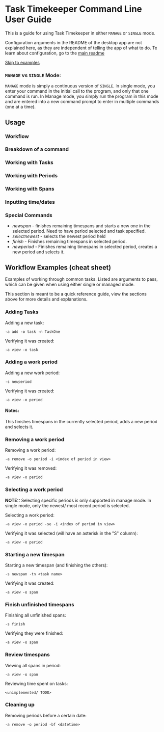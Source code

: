 # Task Timekeeper Command Line User Guide

This is a guide for using Task Timekeeper in either `MANAGE` or `SINGLE` mode.

Configuration arguments in the README of the desktop app are not explained here, as they are independent of telling the app of what to do. To learn about configuration, go to the [main readme](README.md)

[Skip to examples](#workflow-examples-cheat-sheet)

### `MANAGE` vs `SINGLE` Mode:

`MANAGE` mode is simply a continuous version of `SINGLE`. In single mode, you enter your command in the initial call to the program, and only that one command is run. In Manage mode, you simply run the program in this mode and are entered into a new command prompt to enter in multiple commands (one at a time).

## Usage

### Workflow

### Breakdown of a command

### Working with Tasks

### Working with Periods

### Working with Spans

### Inputting time/dates

### Special Commands

 * *newspan* - finishes remaining timespans and starts a new one in the selected period. Need to have period selected and task specified.
 * *selectnewest* - selects the newest period held
 * *finish* - Finishes remaining timespans in selected period.
 * *newperiod* - Finishes remaining timespans in selected period, creates a new period and selects it.

## Workflow Examples (cheat sheet)

Examples of working through common tasks. Listed are arguments to pass, which can be given when using either single or managed mode.

This section is meant to be a quick reference guide, view the sections above for more details and explanations.

### Adding Tasks

Adding a new task:

`-a add -o task -n TaskOne`

Verifying it was created:

`-a view -o task`

### Adding a work period

Adding a new work period:

`-s newperiod`

Verifying it was created:

`-a view -o period`

#### Notes:

This finishes timespans in the currently selected period, adds a new period and selects it.

### Removing a work period

Removing a work period:

`-a remove -o period -i <index of period in view>`

Verifying it was removed:

`-a view -o period`

### Selecting a work period

**NOTE::** Selecting specific periods is only supported in manage mode. In single mode, only the newest/ most recent period is selected.

Selecting a work period:

 `-a view -o period -se -i <index of period in view>`

Verifying it was selected (will have an asterisk in the "S" column):

`-a view -o period`

### Starting a new timespan

Starting a new timespan (and finishing the others):

`-s newspan -tn <task name>`

Verifying it was created:

`-a view -o span`

### Finish unfinished timespans

Finishing all unfinished spans:

`-s finish`

Verifying they were finished:

`-a view -o span`

### Review timespans

Viewing all spans in period:

`-a view -o span`

Reviewing time spent on tasks:

`<unimplemented/ TODO>`

### Cleaning up

Removing periods before a certain date:

`-a remove -o period -bf <datetime>`
